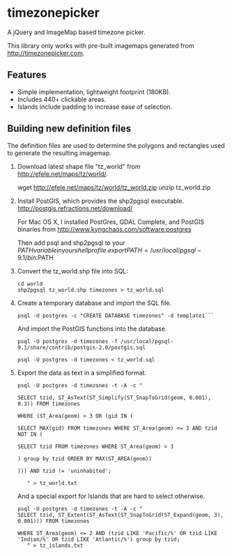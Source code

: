 timezonepicker
==============

A jQuery and ImageMap based timezone picker.

This library only works with pre-built imagemaps generated from
http://timezonepicker.com.

Features
--------

- Simple implementation, lightweight footprint (180KB).
- Includes 440+ clickable areas.
- Islands include padding to increase ease of selection.

Building new definition files
-----------------------------

The definition files are used to determine the polygons and rectangles used to
generate the resulting imagemap.

1. Download latest shape file "tz_world" from
   http://efele.net/maps/tz/world/.

   wget http://efele.net/maps/tz/world/tz_world.zip
   unzip tz_world.zip

2. Install PostGIS, which provides the shp2pgsql executable.
   http://postgis.refractions.net/download/

   For Mac OS X, I installed PostGres, GDAL Complete, and PostGIS binaries from
   http://www.kyngchaos.com/software:postgres

   Then add psql and shp2pgsql to your $PATH variable in your shell profile.
   export PATH=/usr/local/pgsql-9.1/bin:$PATH

3. Convert the tz_world.shp file into SQL:

   ```
   cd world
   shp2pgsql tz_world.shp timezones > tz_world.sql
   ```

4. Create a temporary database and import the SQL file.

   ```
   psql -U postgres -c "CREATE DATABASE timezones" -d template1```
   ```

   And import the PostGIS functions into the database.

   ```
   psql -U postgres -d timezones -f /usr/local/pgsql-9.1/share/contrib/postgis-2.0/postgis.sql

   psql -U postgres -d timezones < tz_world.sql
   ```

5. Export the data as text in a simplified format.

   ```
   psql -U postgres -d timezones -t -A -c "

   SELECT tzid, ST_AsText(ST_Simplify(ST_SnapToGrid(geom, 0.001), 0.3)) FROM timezones 

   WHERE (ST_Area(geom) > 3 OR (gid IN (

   SELECT MAX(gid) FROM timezones WHERE ST_Area(geom) <= 3 AND tzid NOT IN (

   SELECT tzid FROM timezones WHERE ST_Area(geom) > 3

   ) group by tzid ORDER BY MAX(ST_AREA(geom))

   ))) AND tzid != 'uninhabited';

      " > tz_world.txt
   ```

   And a special export for Islands that are hard to select otherwise.

   ```
   psql -U postgres -d timezones -t -A -c "
   SELECT tzid, ST_Extent(ST_AsText(ST_SnapToGrid(ST_Expand(geom, 3), 0.001))) FROM timezones

   WHERE ST_Area(geom) <= 2 AND (tzid LIKE 'Pacific/%' OR tzid LIKE 'Indian/%' OR tzid LIKE 'Atlantic/%') group by tzid;
      " > tz_islands.txt
   ```
